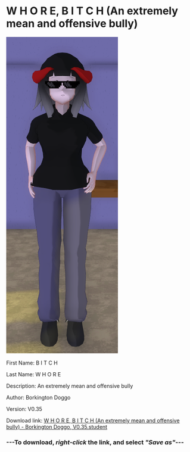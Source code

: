 # W H O R E, B I T C H (An extremely mean and offensive bully)

<img src = "https://raw.githubusercontent.com/Arbiter1223/Daigaku-Gurashi-Custom-Students/master/Students/Files/W%20H%20O%20R%20E%2C%20B%20I%20T%20C%20H%20(An%20extremely%20mean%20and%20offensive%20bully).png">

First Name: B I T C H

Last Name: W H O R E

Description: An extremely mean and offensive bully

Author: Borkington Doggo

Version: V0.35

Download link: <a href="https://raw.githubusercontent.com/Arbiter1223/Daigaku-Gurashi-Custom-Students/master/Students/Files/W%20H%20O%20R%20E%2C%20B%20I%20T%20C%20H%20(An%20extremely%20mean%20and%20offensive%20bully)%20-%20Borkington%20Doggo%2C%20V0.35.student">W H O R E, B I T C H (An extremely mean and offensive bully) - Borkington Doggo, V0.35.student</a>

### ---**To download, _right-click_ the link, and select _"Save as"_**---

